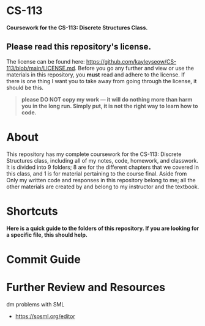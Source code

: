# CS-113  
**Coursework for the CS-113: Discrete Structures Class.**
## Please read this repository's license. 
The license can be found here: https://github.com/kayleyseow/CS-113/blob/main/LICENSE.md. Before you go any further and view or use the materials in this repository, you **must** read and adhere to the license. If there is one thing I want you to take away from going through the license, it should be this.  
> **please DO NOT copy my work — it will do nothing more than harm you in the long run. Simply put, it is not the right way to learn how to code.**  

# About
This repository has my complete coursework for the CS-113: Discrete Structures class, including all of my notes, code, homework, and classwork. It is divided into 9 folders; 8 are for the different chapters that we covered in this class, and 1 is for material pertaining to the course final. Aside from Only my written code and responses in this repository belong to me; all the other materials are created by and belong to my instructor and the textbook.  

# Shortcuts
**Here is a quick guide to the folders of this repository. If you are looking for a specific file, this should help.**  

# Commit Guide 

# Further Review and Resources
dm problems with SML
- https://sosml.org/editor

